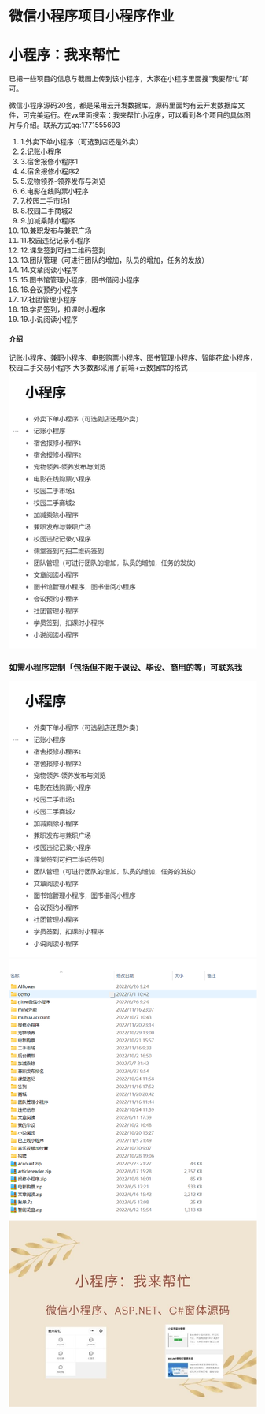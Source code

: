 # 微信小程序项目小程序作业
# 小程序：我来帮忙 
已把一些项目的信息与截图上传到该小程序，大家在小程序里面搜“我要帮忙”即可。

微信小程序源码20套，都是采用云开发数据库，源码里面均有云开发数据库文件，可完美运行。在vx里面搜索：我来帮忙小程序，可以看到各个项目的具体图片与介绍。联系方式qq:1771555693


1. 1.外卖下单小程序（可选到店还是外卖）
1. 2.记账小程序
1. 3.宿舍报修小程序1
1. 4.宿舍报修小程序2
1. 5.宠物领养-领养发布与浏览
1. 6.电影在线购票小程序
1. 7.校园二手市场1
1. 8.校园二手商城2
1. 9.加减乘除小程序
1. 10.兼职发布与兼职广场
1. 11.校园违纪记录小程序
1. 12.课堂签到可扫二维码签到
1. 13.团队管理（可进行团队的增加，队员的增加，任务的发放）
1. 14.文章阅读小程序
1. 15.图书馆管理小程序，图书借阅小程序
1. 16.会议预约小程序
1. 17.社团管理小程序
1. 18.学员签到，扣课时小程序
1. 19.小说阅读小程序


#### 介绍
记账小程序、兼职小程序、电影购票小程序、图书管理小程序、智能花盆小程序，校园二手交易小程序
大多数都采用了前端+云数据库的格式
![输入图片说明](20221122210750.png)
### 如需小程序定制「包括但不限于课设、毕设、商用的等」可联系我


![输入图片说明](20221122210750.png)
![输入图片说明](20221122210812.png)
![输入图片说明](1.jpg)


